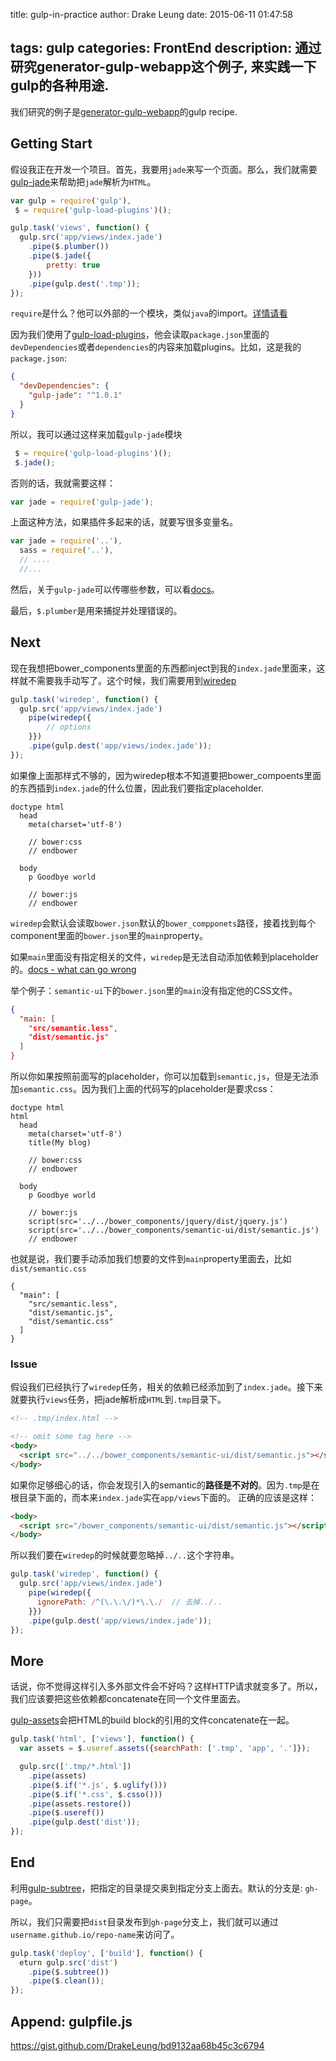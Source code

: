 title: gulp-in-practice
author: Drake Leung
date: 2015-06-11 01:47:58

tags: gulp
categories: FrontEnd
description:
  通过研究generator-gulp-webapp这个例子, 来实践一下gulp的各种用途.
---

我们研究的例子是[generator-gulp-webapp](https://github.com/yeoman/generator-gulp-webapp/blob/master/app%2Ftemplates%2Fgulpfile.js)的gulp recipe.

## Getting Start
假设我正在开发一个项目。首先，我要用`jade`来写一个页面。那么，我们就需要[gulp-jade](https://www.npmjs.com/package/gulp-jade)来帮助把`jade`解析为`HTML`。
```javascript
var gulp = require('gulp'),
 $ = require('gulp-load-plugins')();

gulp.task('views', function() {
  gulp.src('app/views/index.jade')
    .pipe($.plumber())
    .pipe($.jade({
        pretty: true
    }))
    .pipe(gulp.dest('.tmp'));
});
```
 `require`是什么？他可以外部的一个模块，类似`java`的import。[详情请看]()

因为我们使用了[gulp-load-plugins](https://www.npmjs.com/package/gulp-load-plugins)，他会读取`package.json`里面的`devDependencies`或者`dependencies`的内容来加载plugins。比如，这是我的`package.json`:
```json
{
  "devDependencies": {
    "gulp-jade": "^1.0.1"
  }
}
```
所以，我可以通过这样来加载`gulp-jade`模块
```javascript
 $ = require('gulp-load-plugins')();
 $.jade();
```
否则的话，我就需要这样：
```javascript
var jade = require('gulp-jade');
```
上面这种方法，如果插件多起来的话，就要写很多变量名。
```javascript
var jade = require('..'),
  sass = require('..'),
  // ....
  //...
```

然后，关于`gulp-jade`可以传哪些参数，可以看[docs](https://www.npmjs.com/package/gulp-jade#options)。

最后，`$.plumber`是用来捕捉并处理错误的。

## Next
现在我想把bower_components里面的东西都inject到我的`index.jade`里面来，这样就不需要我手动写了。这个时候，我们需要用到[wiredep](https://github.com/taptapship/wiredep#gulpjs)
```javascript
gulp.task('wiredep', function() {
  gulp.src('app/views/index.jade')
    pipe(wiredep({
        // options
    }})
    .pipe(gulp.dest('app/views/index.jade'));
});
```
如果像上面那样式不够的，因为wiredep根本不知道要把bower_compoents里面的东西插到`index.jade`的什么位置，因此我们要指定placeholder.
```jade
doctype html
  head
    meta(charset='utf-8')

    // bower:css
    // endbower

  body
    p Goodbye world

    // bower:js
    // endbower
```
`wiredep`会默认会读取`bower.json`默认的`bower_compponets`路径，接着找到每个component里面的`bower.json`里的`main`property。

如果`main`里面没有指定相关的文件，`wiredep`是无法自动添加依赖到placeholder的。[docs - what can go wrong](https://github.com/taptapship/wiredep#what-can-go-wrong)

举个例子：`semantic-ui`下的`bower.json`里的`main`没有指定他的CSS文件。
```json
{
  "main: [
    "src/semantic.less",
    "dist/semantic.js"
  ]
}
```
所以你如果按照前面写的placeholder，你可以加载到`semantic,js`，但是无法添加`semantic.css`。因为我们上面的代码写的placeholder是要求css：
```jade
doctype html
html
  head
    meta(charset='utf-8')
    title(My blog)

    // bower:css
    // endbower

  body
    p Goodbye world

    // bower:js
    script(src='../../bower_components/jquery/dist/jquery.js')
    script(src='../../bower_components/semantic-ui/dist/semantic.js')
    // endbower
```
也就是说，我们要手动添加我们想要的文件到`main`property里面去，比如`dist/semantic.css`
```
{
  "main": [
    "src/semantic.less",
    "dist/semantic.js",
    "dist/semantic.css"
  ]
}
```
### Issue
假设我们已经执行了`wiredep`任务，相关的依赖已经添加到了`index.jade`。接下来就要执行`views`任务，把jade解析成`HTML`到`.tmp`目录下。
```html
<!-- .tmp/index.html -->

<!-- omit some tag here -->
<body>
  <script src="../../bower_components/semantic-ui/dist/semantic.js"></script>
</body>
```
如果你足够细心的话，你会发现引入的semantic的**路径是不对的**。因为`.tmp`是在根目录下面的，而本来`index.jade`实在`app/views`下面的。
正确的应该是这样：
```html
<body>
  <script src="/bower_components/semantic-ui/dist/semantic.js"></script>
</body>
```
所以我们要在`wiredep`的时候就要忽略掉`../..`这个字符串。
```javascript
gulp.task('wiredep', function() {
  gulp.src('app/views/index.jade')
    pipe(wiredep({
      ignorePath: /^(\.\.\/)*\.\./  // 去掉../..
    }})
    .pipe(gulp.dest('app/views/index.jade'));
});
```

## More
话说，你不觉得这样引入多外部文件会不好吗？这样HTTP请求就变多了。所以，我们应该要把这些依赖都concatenate在同一个文件里面去。

[gulp-assets](https://www.npmjs.com/package/gulp-useref)会把HTML的build block的引用的文件concatenate在一起。

```javascript
gulp.task('html', ['views'], function() {
  var assets = $.useref.assets({searchPath: ['.tmp', 'app', '.']});

  gulp.src(['.tmp/*.html'])
    .pipe(assets)
    .pipe($.if('*.js', $.uglify()))
    .pipe($.if('*.css', $.csso()))
    .pipe(assets.restore())
    .pipe($.useref())
    .pipe(gulp.dest('dist'));
});
```

## End
利用[gulp-subtree](https://github.com/Snugug/gulp-subtree)，把指定的目录提交奥到指定分支上面去。默认的分支是: `gh-page`。

所以，我们只需要把`dist`目录发布到`gh-page`分支上，我们就可以通过`username.github.io/repo-name`来访问了。

```javascript
gulp.task('deploy', ['build'], function() {
  eturn gulp.src('dist')
    .pipe($.subtree())
    .pipe($.clean());
});
```

## Append: gulpfile.js
https://gist.github.com/DrakeLeung/bd9132aa68b45c3c6794
